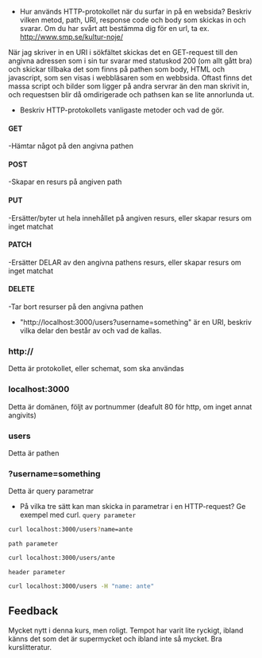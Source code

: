 * Hur används HTTP-protokollet när du surfar in på en websida? Beskriv vilken metod, path, URI, response code och body som skickas in och svarar. Om du har svårt att bestämma dig för en url, ta ex. http://www.smp.se/kultur-noje/

När jag skriver in en URI i sökfältet skickas det en GET-request till den angivna adressen som i sin tur svarar med statuskod 200 (om allt gått bra) och skickar tillbaka det som finns på pathen som body, HTML och javascript, som sen visas i webbläsaren som en webbsida. 
Oftast finns det massa script och bilder som ligger på andra servrar än den man skrivit in, och requestsen blir då omdirigerade och pathsen kan se lite annorlunda ut.

* Beskriv HTTP-protokollets vanligaste metoder och vad de gör.

#### GET  
-Hämtar något på den angivna pathen
#### POST
-Skapar en resurs på angiven path
#### PUT
-Ersätter/byter ut hela innehållet på angiven resurs, eller skapar resurs om inget matchat
#### PATCH
-Ersätter DELAR av den angivna pathens resurs, eller skapar resurs om inget matchat
#### DELETE
-Tar bort resurser på den angivna pathen

* "http://localhost:3000/users?username=something" är en URI, beskriv vilka delar den består av och vad de kallas.

### http://
Detta är protokollet, eller schemat, som ska användas

### localhost:3000
Detta är domänen, följt av portnummer (deafult 80 för http, om inget annat angivits)

### users
Detta är pathen

### ?username=something
Detta är query parametrar

* På vilka tre sätt kan man skicka in parametrar i en HTTP-request? Ge exempel med curl.
`query parameter`
```sh
curl localhost:3000/users?name=ante
```
`path parameter`
```sh
curl localhost:3000/users/ante
```
`header parameter`
```sh
curl localhost:3000/users -H "name: ante"
```


## Feedback

Mycket nytt i denna kurs, men roligt. Tempot har varit lite ryckigt, ibland känns det som det är supermycket och ibland inte så mycket. Bra kurslitteratur.
